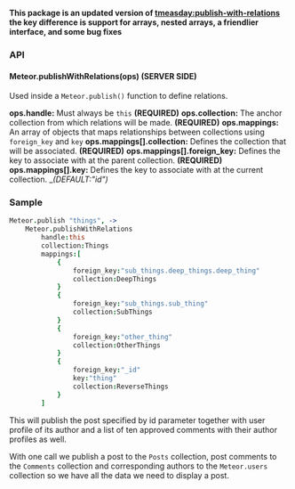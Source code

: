 __This package is an updated version of [tmeasday:publish-with-relations](https://atmospherejs.com/tmeasday/publish-with-relations) the key difference is support for arrays, nested arrays, a friendlier interface, and some bug fixes__

### API
#### Meteor.publishWithRelations(ops) (SERVER SIDE)
Used inside a ```Meteor.publish()``` function to define relations.

__ops.handle:__ Must always be ```this``` __(REQUIRED)__
__ops.collection:__ The anchor collection from which relations will be made. __(REQUIRED)__
__ops.mappings:__ An array of objects that maps relationships between collections using ```foreign_key``` and ```key```
__ops.mappings[].collection:__ Defines the collection that will be associated. __(REQUIRED)__
__ops.mappings[].foreign_key:__ Defines the key to associate with at the parent collection. __(REQUIRED)__
__ops.mappings[].key:__ Defines the key to associate with at the current collection. __(DEFAULT:"_id")__

### Sample
```coffeescript
Meteor.publish "things", ->
	Meteor.publishWithRelations
		handle:this
		collection:Things
		mappings:[
			{
				foreign_key:"sub_things.deep_things.deep_thing"
				collection:DeepThings
			}
			{
				foreign_key:"sub_things.sub_thing"
				collection:SubThings
			}
			{
				foreign_key:"other_thing"
				collection:OtherThings
			}
			{
				foreign_key:"_id"
				key:"thing"
				collection:ReverseThings
			}
		]
```

This will publish the post specified by id parameter together
with user profile of its author and a list of ten approved comments
with their author profiles as well.

With one call we publish a post to the ```Posts``` collection, post
comments to the ```Comments``` collection and corresponding authors to
the ```Meteor.users``` collection so we have all the data we need to
display a post.


